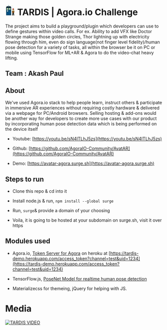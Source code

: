 # ![TARDIS](https://github.com/iakashpaul/tardis-agora/raw/master/favicon.jpg "TARDIS") TARDIS | Agora.io Challenge

The project aims to build a playground/plugin which developers can use to define gestures within video calls. For ex. Ability to add VFX like Doctor Strange making those golden circles, Thor lightning up with electricity flowing through him, even do sign language(not finger level fidelity)/human pose detection for a variety of tasks, all within the browser be it on PC or mobile using TensorFlow for ML+AR & Agora to do the video-chat heavy lifting.

## Team : Akash Paul

## About

We've used Agora.io stack to help people learn, instruct others & participate in immersive AR experiences without requiring costly hardware & delivered via a webpage for PC/Android browsers. Selling hosting & add-ons would be another way for developers to create more use cases with our product by incorporating human pose detection data which is being performed on the device itself

- Youtube: [https://youtu.be/sN4ITLhJ5zs](https://youtu.be/sN4ITLhJ5zs)

- Github: [https://github.com/AgoraIO-Community/AvatAR](https://github.com/AgoraIO-Community/AvatAR)

- Demo: [https://avatar-agora.surge.sh](https://avatar-agora.surge.sh)

## Steps to run

- Clone this repo & cd into it

- Install node.js & run, `npm install --global surge`

- Run, `surge`& provide a domain of your choosing

- Voila, it is going to be hosted at your subdomain on surge.sh, visit it over https

## Modules used

- Agora.io, [Token Server for Agora](https://github.com/AgoraIO-Community/TokenServer-nodejs) on heroku at [https://tardis-demo.herokuapp.com/access_token?channel=test&uid=1234](https://tardis-demo.herokuapp.com/access_token?channel=test&uid=1234)

- TensorFlow.js, [PoseNet Model for realtime human pose detection](https://github.com/ml5js/ml5-examples/tree/release/javascript/PoseNet)

- Materializecss for themeing, jQuery for helping with JS.

# Media

[![TARDIS VIDEO](http://img.youtube.com/vi/sN4ITLhJ5zs/0.jpg)](http://www.youtube.com/watch?v=sN4ITLhJ5zs)
